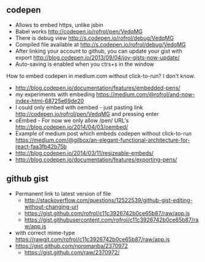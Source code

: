 ## codepen

- Allows to embed https, unlike jsbin
- Babel works http://codepen.io/rofrol/pen/VedqMG
- There is debug view http://s.codepen.io/rofrol/debug/VedqMG
- Compiled file available at http://s.codepen.io/rofrol/debug/VedqMG
- After linking your account to github, you can update your gist with export http://blog.codepen.io/2013/09/04/joy-gists-now-update/
- Auto-saving is enabled when you ctrs+s in the window

How to embed codepen in medium.com without click-to-run? I don't know.

- http://blog.codepen.io/documentation/features/embedded-pens/
- my experiments with embeding https://medium.com/@rofrol/and-now-index-html-68725e69de20
- I could only embed with oembed - just pasting link http://codepen.io/rofrol/pen/VedqMG and pressing enter
- oEmbed - For now we only allow /pen/ URL's http://blog.codepen.io/2014/04/03/oembed/
- Example of medium post which embeds codepen without click-to-run https://medium.com/@gilbox/an-elegant-functional-architecture-for-react-faa3fb42b75b
- http://blog.codepen.io/2014/03/11/resizeable-embeds/
- http://blog.codepen.io/documentation/features/exporting-pens/

## github gist

- Permanent link to latest version of file
  - http://stackoverflow.com/questions/12522539/github-gist-editing-without-changing-url
  - https://gist.github.com/rofrol/c11c3926742b0ce65b87/raw/app.js
  - https://gist.githubusercontent.com/rofrol/c11c3926742b0ce65b87/raw/app.js
- with correct mime-type https://rawgit.com/rofrol/c11c3926742b0ce65b87/raw/app.js
- https://gist.github.com/noromanba/2370972
  - https://gist.github.com/raw/2370972/
